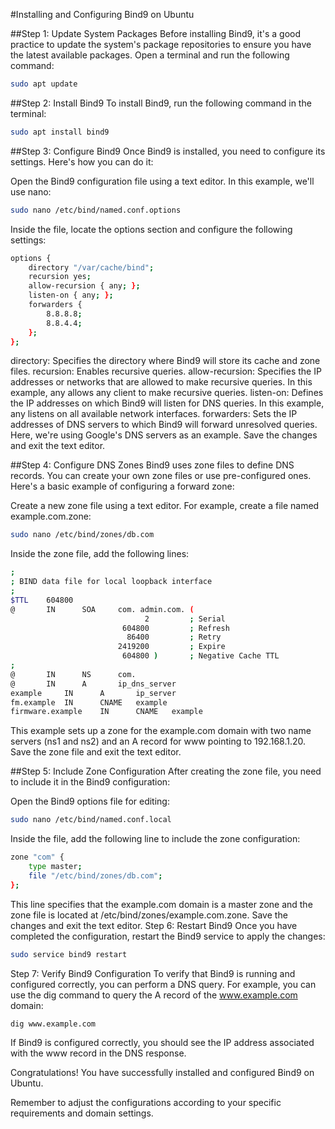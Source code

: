 #Installing and Configuring Bind9 on Ubuntu

##Step 1: Update System Packages
Before installing Bind9, it's a good practice to update the system's package repositories to ensure you have the latest available packages. Open a terminal and run the following command:

```bash
sudo apt update
```
##Step 2: Install Bind9
To install Bind9, run the following command in the terminal:

```bash
sudo apt install bind9
```
##Step 3: Configure Bind9
Once Bind9 is installed, you need to configure its settings. Here's how you can do it:

Open the Bind9 configuration file using a text editor. In this example, we'll use nano:
```bash
sudo nano /etc/bind/named.conf.options
```
Inside the file, locate the options section and configure the following settings:
```bash
options {
    directory "/var/cache/bind";
    recursion yes;
    allow-recursion { any; };
    listen-on { any; };
    forwarders {
        8.8.8.8;
        8.8.4.4;
    };
};
```
directory: Specifies the directory where Bind9 will store its cache and zone files.
recursion: Enables recursive queries.
allow-recursion: Specifies the IP addresses or networks that are allowed to make recursive queries. In this example, any allows any client to make recursive queries.
listen-on: Defines the IP addresses on which Bind9 will listen for DNS queries. In this example, any listens on all available network interfaces.
forwarders: Sets the IP addresses of DNS servers to which Bind9 will forward unresolved queries. Here, we're using Google's DNS servers as an example.
Save the changes and exit the text editor.

##Step 4: Configure DNS Zones
Bind9 uses zone files to define DNS records. You can create your own zone files or use pre-configured ones. Here's a basic example of configuring a forward zone:

Create a new zone file using a text editor. For example, create a file named example.com.zone:
```bash
sudo nano /etc/bind/zones/db.com
```
Inside the zone file, add the following lines:
```bash
;
; BIND data file for local loopback interface
;
$TTL    604800
@       IN      SOA     com. admin.com. (
                              2         ; Serial
                         604800         ; Refresh
                          86400         ; Retry
                        2419200         ; Expire
                         604800 )       ; Negative Cache TTL
;
@       IN      NS      com.
@       IN      A       ip_dns_server
example     IN      A       ip_server
fm.example  IN      CNAME   example
firmware.example    IN      CNAME   example
```
This example sets up a zone for the example.com domain with two name servers (ns1 and ns2) and an A record for www pointing to 192.168.1.20.
Save the zone file and exit the text editor.

##Step 5: Include Zone Configuration
After creating the zone file, you need to include it in the Bind9 configuration:

Open the Bind9 options file for editing:
```bash
sudo nano /etc/bind/named.conf.local
```

Inside the file, add the following line to include the zone configuration:
```bash
zone "com" {
    type master;
    file "/etc/bind/zones/db.com";
};
```
This line specifies that the example.com domain is a master zone and the zone file is located at /etc/bind/zones/example.com.zone.
Save the changes and exit the text editor.
Step 6: Restart Bind9
Once you have completed the configuration, restart the Bind9 service to apply the changes:

```bash
sudo service bind9 restart
```
Step 7: Verify Bind9 Configuration
To verify that Bind9 is running and configured correctly, you can perform a DNS query. For example, you can use the dig command to query the A record of the www.example.com domain:

```bash
dig www.example.com
```
If Bind9 is configured correctly, you should see the IP address associated with the www record in the DNS response.

Congratulations! You have successfully installed and configured Bind9 on Ubuntu.

Remember to adjust the configurations according to your specific requirements and domain settings.
